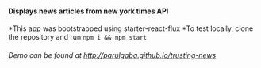 #### Displays news articles from new york times API

*This app was bootstrapped using starter-react-flux
*To test locally, clone the repository and run `npm i && npm start`

###### Demo can be found at http://parulgaba.github.io/trusting-news
